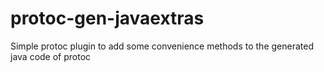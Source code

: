 # protoc-gen-javaextras
Simple protoc plugin to add some convenience methods to the generated java code of protoc
